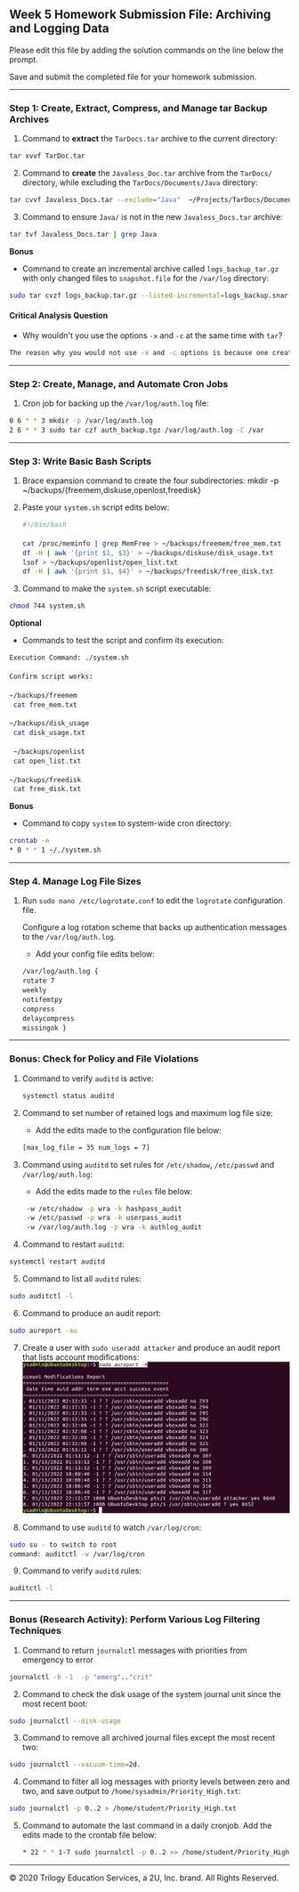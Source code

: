 ## Week 5 Homework Submission File: Archiving and Logging Data

Please edit this file by adding the solution commands on the line below the prompt.

Save and submit the completed file for your homework submission.

---

### Step 1: Create, Extract, Compress, and Manage tar Backup Archives

1. Command to **extract** the `TarDocs.tar` archive to the current directory:
```bash
tar xvvf TarDoc.tar
 ```
2. Command to **create** the `Javaless_Doc.tar` archive from the `TarDocs/` directory, while excluding the `TarDocs/Documents/Java` directory:
```bash
tar cvvf Javaless_Docs.tar --exclude="Java"  ~/Projects/TarDocs/Documents/
   ```
3. Command to ensure `Java/` is not in the new `Javaless_Docs.tar` archive:
```bash
tar tvf Javaless_Docs.tar | grep Java
  ```

**Bonus** 
- Command to create an incremental archive called `logs_backup_tar.gz` with only changed files to `snapshot.file` for the `/var/log` directory:
```bash
sudo tar cvzf logs_backup.tar.gz --listed-incremental=logs_backup.snar --level=0 /var/log
   ```
#### Critical Analysis Question

- Why wouldn't you use the options `-x` and `-c` at the same time with `tar`?
```bash
The reason why you would not use -x and -c options is because one creates and the other executes. -c option is to create the tar file and the -x option will executes the file.
  ```
---

### Step 2: Create, Manage, and Automate Cron Jobs

1. Cron job for backing up the `/var/log/auth.log` file:

```bash
0 6 * * 3 mkdir -p /var/log/auth.log
2 6 * * 3 sudo tar czf auth_backup.tgz /var/log/auth.log -C /var
  ```
---

### Step 3: Write Basic Bash Scripts

1. Brace expansion command to create the four subdirectories:
   mkdir -p  ~/backups/{freemem,diskuse,openlost,freedisk}

2. Paste your `system.sh` script edits below:

    ```bash
    #!/bin/bash
    
    cat /proc/meminfo | grep MemFree > ~/backups/freemem/free_mem.txt
    df -H | awk '{print $1, $3}' > ~/backups/diskuse/disk_usage.txt
    lsof > ~/backups/openlist/open_list.txt
    df -H | awk '{print $1, $4}' > ~/backups/freedisk/free_disk.txt

    ```

3. Command to make the `system.sh` script executable:
 ```bash
 chmod 744 system.sh
```
**Optional**
- Commands to test the script and confirm its execution:
 ```bash 
Execution Command: ./system.sh

Confirm script works:
  
~/backups/freemem
  cat free_mem.txt

~/backups/disk_usage
  cat disk_usage.txt

  ~/backups/openlist
  cat open_list.txt

~/backups/freedisk
  cat free_disk.txt
   ```

**Bonus**
- Command to copy `system` to system-wide cron directory: 
 
```bash  
crontab -e
* 0 * * 1 ~/./system.sh
   ```
---

### Step 4. Manage Log File Sizes
 
1. Run `sudo nano /etc/logrotate.conf` to edit the `logrotate` configuration file. 

    Configure a log rotation scheme that backs up authentication messages to the `/var/log/auth.log`.

    - Add your config file edits below:
    ```bash
    /var/log/auth.log {
    rotate 7
    weekly
    notifemtpy
    compress
    delaycompress
    missingok }
    ```
---

### Bonus: Check for Policy and File Violations

1. Command to verify `auditd` is active:
   ```bash 
   systemctl status auditd
    ```

2. Command to set number of retained logs and maximum log file size:

    - Add the edits made to the configuration file below:
    ```bash
    [max_log_file = 35 num_logs = 7]
    ```

3. Command using `auditd` to set rules for `/etc/shadow`, `/etc/passwd` and `/var/log/auth.log`:


    - Add the edits made to the `rules` file below:

    ```bash
     -w /etc/shadow -p wra -k hashpass_audit    
     -w /etc/passwd -p wra -k userpass_audit
     -w /var/log/auth.log -p wra -k authlog_audit
    ```

4. Command to restart `auditd`:
```bash
systemctl restart auditd
  ```
5. Command to list all `auditd` rules:
```bash
sudo auditctl -l
 ```
6. Command to produce an audit report:
```bash
sudo aureport -au
   ```
7. Create a user with `sudo useradd attacker` and produce an audit report that lists account modifications:
![Auditd](Auditd.jpg)

8. Command to use `auditd` to watch `/var/log/cron`:
```bash
sudo su - to switch to root
command: auditctl -w /var/log/cron
 ```
9.  Command to verify `auditd` rules:
   ```bash 
auditctl -l
  ```
---

### Bonus (Research Activity): Perform Various Log Filtering Techniques

1. Command to return `journalctl` messages with priorities from emergency to error 
```bash
journalctl -b -1  -p "emerg".."crit"
 ```
2. Command to check the disk usage of the system journal unit since the most recent boot:
```bash
sudo journalctl --disk-usage
```
3. Command to remove all archived journal files except the most recent two:
```bash
sudo journalctl --vacuum-time=2d.
```

4. Command to filter all log messages with priority levels between zero and two, and save output to `/home/sysadmin/Priority_High.txt`:
  ```bash 
sudo journalctl -p 0..2 > /home/student/Priority_High.txt
 ```
5. Command to automate the last command in a daily cronjob. Add the edits made to the crontab file below:

    ```bash
    * 22 * * 1-7 sudo journalctl -p 0..2 >> /home/student/Priority_High.txt
    ```

---
© 2020 Trilogy Education Services, a 2U, Inc. brand. All Rights Reserved.
